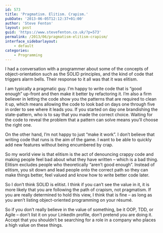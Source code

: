 ```yaml
---
id: 573
title: 'Pragmatism. Elitism. Crapism.'
pubDate: '2013-06-05T12:12:37+01:00'
author: 'Steve Fenton'
layout: post
guid: 'https://www.stevefenton.co.uk/?p=573'
permalink: /2013/06/pragmatism-elitism-crapism/
interface_sidebarlayout:
    - default
categories:
    - Programming
---
```


I had a conversation with a programmer about some of the concepts of object-orientation such as the SOLID principles, and the kind of code that triggers alarm bells. Their response to it all was that it was elitism.

I am typically a pragmatic guy. I’m happy to write code that is “good enough” up-front and then make it better by refactoring it. I’m also a firm believer in letting the code show you the patterns that are required to clean it up, which means allowing the code to look bad on days one through five in order to see where it leads you. If you started on day one brandishing the state-pattern, who is to say that you made the correct choice. Waiting for the code to reveal the problem that a pattern can solve means you’ll choose the right one.

On the other hand, I’m not happy to just “make it work”. I don’t believe that writing code that runs is the aim of the game. I want to be able to quickly add new features without being encumbered by crap.

So my world view is that elitism is the act of denouncing crappy code and making people feel bad about what they have written – which is a bad thing. Elitism excludes people who theoretically “aren’t good enough”. Instead of elitism, you sit down and lead people onto the correct path so they can make things better, feel valued and know how to write better code later.

So I don’t think SOLID is elitist. I think if you can’t see the value in it, it is more likely that you are following the path of crapism, not pragmatism. If you are really determined to hold this view, I think that is fine – as long as you aren’t listing object-oriented programming on your résumé.

So if you don’t really believe in the value of something, be it OOP, TDD, or Agile – don’t list it on your LinkedIn profile, don’t pretend you are doing it. Accept that you shouldn’t be searching for a role in a company who places a high value on these things.